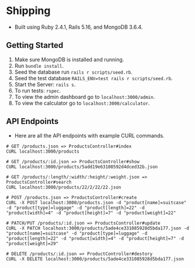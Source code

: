 # Shipping 
- Built using Ruby 2.4.1, Rails 5.16, and MongoDB 3.6.4.
## Getting Started
1. Make sure MongoDB is installed and running. 
2. Run `bundle install`. 
3. Seed the database run `rails r scripts/seed.rb`.
4. Seed the test database `RAILS_ENV=test rails r scripts/seed.rb`.
5. Start the Server: `rails s`.
6. To run tests: `rspec`.
7. To view the admin dashboard go to `localhost:3000/admin`.
8. To view the calculator go to `localhost:3000/calculator`.

## API Endpoints 
- Here are all the API endpoints with example CURL commands. 

````
# GET /products.json => ProductsController#index
CURL localhost:3000/products

# GET /products/:id.json => ProductsController#show
CURL localhost:3000/products/5add19e63108592d4dced32b.json

# GET /products/:length/:width/:height/:weight.json => ProductsController#search
CURL localhost:3000/products/22/2/22/22.json

# POST /products.json => ProductsController#create
CURL -X POST localhost:3000/products.json -d "product[name]=suitcase" -d "product[type]=luggage" -d "product[length]=22" -d "product[width]=4" -d "product[height]=7" -d "product[weight]=22"

# PATCH/PUT /products/:id.json => ProductsController#update
CURL -X PATCH localhost:3000/products/5ade4ce331085928d5bda177.json -d "product[name]=suitcase" -d "product[type]=luggage" -d "product[length]=22" -d "product[width]=4" -d "product[height]=7" -d "product[weight]=29"

# DELETE /products/:id.json => ProductController#destory
CURL -X DELETE localhost:3000/products/5ade4ce331085928d5bda177.json
````
